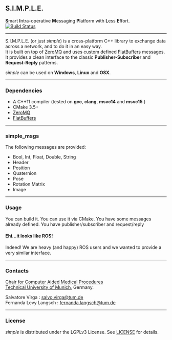 ## S.I.M.P.L.E.
**S**mart **I**ntra-operative **M**essaging **P**latform with **L**ess **E**ffort.         
[![Build Status](https://gitlab.lrz.de/CAMP_IFL/simple/badges/master/build.svg)](https://gitlab.lrz.de/CAMP_IFL/simple/commits/master)
___

S.I.M.P.L.E. (or just *simple*) is a cross-platform C++ library to exchange data across a network, and to do it in an easy way.          
It is built on top of [ZeroMQ](https://github.com/zeromq/libzmq) and uses custom defined [FlatBuffers](https://github.com/google/flatbuffers) messages.
It provides a clean interface to the classic **Publisher-Subscriber** and **Request-Reply** patterns.         

*simple* can be used on **Windows**, **Linux** and **OSX**. 
___
### Dependencies

- A C++11 compiler (tested on **gcc**, **clang**, **msvc14** and **msvc15**.)
- CMake 3.5+
- [ZeroMQ](https://github.com/zeromq/libzmq)
- [FlatBuffers](https://github.com/google/flatbuffers)

___

### simple_msgs

The following messages are provided:
- Bool, Int, Float, Double, String
- Header
- Position
- Quaternion
- Pose
- Rotation Matrix
- Image

___

### Usage

You can build it.
You can use it via CMake.
You have some messages already defined.
You have publisher/subscriber and request/reply

#### Ehi...it looks like ROS!

Indeed! We are heavy (and happy) ROS users and we wanted to provide a very similar interface.     
___

### Contacts

[Chair for Computer Aided Medical Procedures](http://campar.in.tum.de/)        
[Technical University of Munich](www.tum.de), Germany.       

Salvatore Virga : [salvo.virga@tum.de][salvo_email]  
Fernanda Levy Langsch : [fernanda.langsch@tum.de][fernanda_email]

[salvo_email]: salvo.virga@tum.de
[fernanda_email]: fernanda.langsch@tum.de       
___
### License

*simple* is distributed under the LGPLv3 License. See [LICENSE](LICENSE) for details.